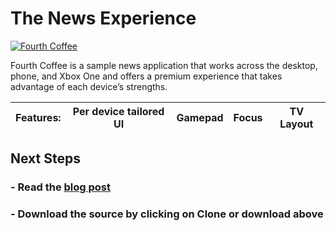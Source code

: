 <!---
  category: Xbox | Gamepad | Focus | TV Layout
  language: cs
  keywords: xbox mobile desktop focus controller gamepad tv
-->

# The News Experience

[![Fourth Coffee](http://imgur.com/sfnTBSJ.png)](https://www.youtube.com/watch?v=QaZP3HiDnLs)

Fourth Coffee is a sample news application that works across the desktop, phone, and Xbox One and offers a premium experience that takes advantage of each device’s strengths. 

**Features:** | Per device tailored UI | Gamepad | Focus | TV Layout
---|---|---|---|---

## Next Steps ##
<!--- ### - Download the sample from the Windows Store. --->

### - Read the [blog post](https://blogs.windows.com/buildingapps/2016/09/09/tailoring-your-app-for-xbox-and-the-tv-app-dev-on-xbox-series)

### - Download the source by clicking on **Clone or download** above

<!--- ### - View the one minute dev video --->